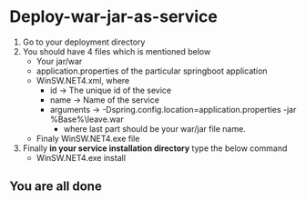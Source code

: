 # Deploy-war-jar-as-service

1. Go to your deployment directory
2. You should have 4 files which is mentioned below
    - Your jar/war
    - application.properties of the particular springboot application
    - WinSW.NET4.xml, where 
      - id -> The unique id of the sevice
      - name -> Name of the service
      - arguments -> -Dspring.config.location=application.properties -jar %Base%\leave.war
        - where last part should be your war/jar file name.
    - Finaly WinSW.NET4.exe file
3. Finally **in your service installation directory** type the below command
    - WinSW.NET4.exe install

You are all done
---
    
